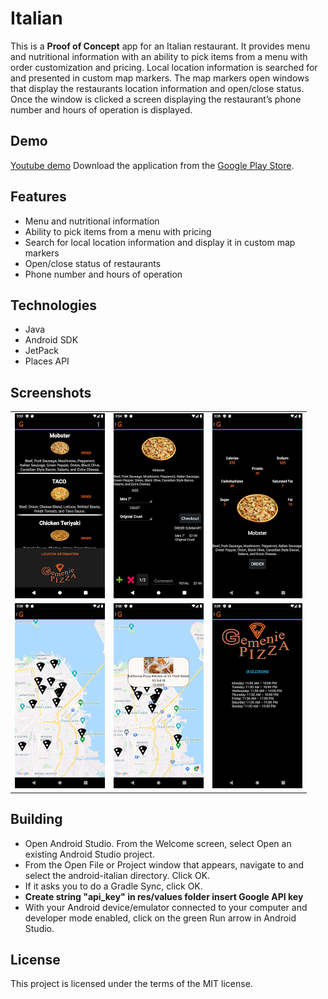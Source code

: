 # Italian

This is a <b>Proof of Concept</b> app for an Italian restaurant. It provides menu and nutritional information with an ability to pick items from a menu with order customization and pricing. Local location information is searched for and presented in custom map markers. The map markers open windows that display the restaurants location information and open/close status. Once the window is clicked a screen displaying the restaurant’s phone number and hours of operation is displayed.

## Demo

[Youtube demo](https://www.youtube.com/watch?v=0L9OZ7Lr804) Download the application from the [Google Play Store](https://play.google.com/store/apps/details?id=gemenielabs.italian).

## Features

<ul>
<li>Menu and nutritional information</li>
<li>Ability to pick items from a menu with pricing</li>
<li>Search for local location information and display it in custom map markers</li>
<li>Open/close status of restaurants</li>
<li>Phone number and hours of operation</li>
</ul>

## Technologies

<ul>
<li>Java</li>
<li>Android SDK</li>
<li>JetPack</li>
<li>Places API</li> 
</ul>

## Screenshots

<table>
  <tr>
    <td><img src="https://github.com/HatmanStack/android-italian/blob/main/pics/italian.png" alt="Image 1"></td>
    <td><img src="https://github.com/HatmanStack/android-italian/blob/main/pics/italian1.png" alt="Image 2"></td>
    <td><img src="https://github.com/HatmanStack/android-italian/blob/main/pics/italian2.png" alt="Image 3"></td>
</tr>
<tr>
    <td><img src="https://github.com/HatmanStack/android-italian/blob/main/pics/italian3.png" alt="Image 4"></td>
    <td><img src="https://github.com/HatmanStack/android-italian/blob/main/pics/italian4.png" alt="Image 5"></td>
    <td><img src="https://github.com/HatmanStack/android-italian/blob/main/pics/italian5.png" alt="Image 6"></td>
  </tr>
</table>

## Building

- Open Android Studio. From the Welcome screen, select Open an existing Android Studio project.
- From the Open File or Project window that appears, navigate to and select the android-italian directory. Click OK.
- If it asks you to do a Gradle Sync, click OK.
- <b>Create string "api_key" in res/values folder insert Google API key</b>
- With your Android device/emulator connected to your computer and developer mode enabled, click on the green Run arrow in Android Studio.

## License

This project is licensed under the terms of the MIT license.